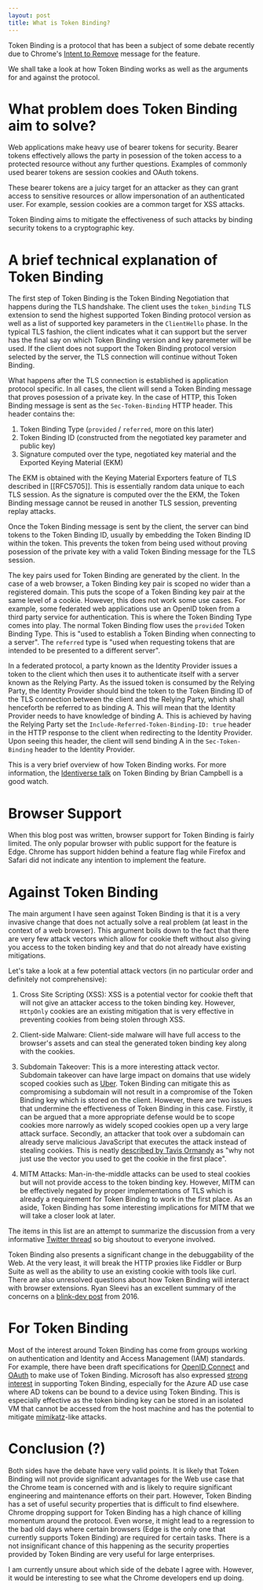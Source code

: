 ```yaml
---
layout: post
title: What is Token Binding?
---
```


Token Binding is a protocol that has been a subject of some debate recently
due to Chrome's [Intent to Remove][intent-to-remove] message for the feature.

We shall take a look at how Token Binding works as well as the arguments for
and against the protocol.

# What problem does Token Binding aim to solve?

Web applications make heavy use of bearer tokens for security. Bearer tokens
effectively allows the party in posession of the token access to a protected
resource without any further questions. Examples of commonly used bearer tokens
are session cookies and OAuth tokens.

These bearer tokens are a juicy target for an attacker as they can grant access
to sensitive resources or allow impersonation of an authenticated user. For
example, session cookies are a common target for XSS attacks.

Token Binding aims to mitigate the effectiveness of such attacks by binding
security tokens to a cryptographic key.

# A brief technical explanation of Token Binding

The first step of Token Binding is the Token Binding Negotiation that happens
during the TLS handshake. The client uses the `token_binding` TLS extension to
send the highest supported Token Binding protocol version as well as a list of
supported key parameters in the `ClientHello` phase. In the typical TLS
fashion, the client indicates what it can support but the server has the final
say on which Token Binding version and key paremeter will be used. If the
client does not support the Token Binding protocol version selected by the
server, the TLS connection will continue without Token Binding.

What happens after the TLS connection is established is application protocol
specific. In all cases, the client will send a Token Binding message that
proves posession of a private key. In the case of HTTP, this Token Binding
message is sent as the `Sec-Token-Binding` HTTP header. This header contains
the:

1. Token Binding Type (`provided` / `referred`, more on this later)
2. Token Binding ID (constructed from the negotiated key parameter and public
   key)
3. Signature computed over the type, negotiated key material and the Exported
   Keying Material (EKM)

The EKM is obtained with the Keying Material Exporters feature of TLS described
in [[RFC5705]]. This is essentially random data unique to each TLS session. As
the signature is computed over the the EKM, the Token Binding message cannot be
reused in another TLS session, preventing replay attacks.

Once the Token Binding message is sent by the client, the server can bind
tokens to the Token Binding ID, usually by embedding the Token Binding ID
within the token. This prevents the token from being used without proving
posession of the private key with a valid Token Binding message for the TLS
session.

The key pairs used for Token Binding are generated by the client. In the case
of a web browser, a Token Binding key pair is scoped no wider than a registered
domain. This puts the scope of a Token Binding key pair at the same level of a
cookie. However, this does not work some use cases. For example, some federated
web applications use an OpenID token from a third party service for
authentication. This is where the Token Binding Type comes into play. The
normal Token Binding flow uses the `provided` Token Binding Type. This is
"used to establish a Token Binding when connecting to a server". The
`referred` type is "used when requesting tokens that are intended to be
presented to a different server".

In a federated protocol, a party known as the Identity Provider issues a token
to the client which then uses it to authenticate itself with a server known as
the Relying Party. As the issued token is consumed by the Relying Party, the
Identity Provider should bind the token to the Token Binding ID of the TLS
connection between the client and the Relying Party, which shall henceforth be
referred to as binding A. This will mean that the Identity Provider needs to
have knowledge of binding A. This is achieved by having the Relying Party set
the `Include-Referred-Token-Binding-ID: true` header in the HTTP response to
the client when redirecting to the Identity Provider. Upon seeing this header,
the client will send binding A in the `Sec-Token-Binding` header to the
Identity Provider.

This is a very brief overview of how Token Binding works. For more information,
the [Identiverse talk][identiverse-talk] on Token Binding by Brian Campbell is
a good watch.

# Browser Support

When this blog post was written, browser support for Token Binding is fairly
limited. The only popular browser with public support for the feature is Edge.
Chrome has support hidden behind a feature flag while Firefox and Safari did
not indicate any intention to implement the feature.

# Against Token Binding

The main argument I have seen against Token Binding is that it is a very
invasive change that does not actually solve a real problem (at least in the
context of a web browser). This argument boils down to the fact that there are
very few attack vectors which allow for cookie theft without also giving you
access to the token binding key and that do not already have existing
mitigations.

Let's take a look at a few potential attack vectors (in no particular order and
definitely not comprehensive):

1. Cross Site Scripting (XSS): XSS is a potential vector for cookie theft that
will not give an attacker access to the token binding key. However, `HttpOnly`
cookies are an existing mitigation that is very effective in preventing cookies
from being stolen through XSS.

2. Client-side Malware: Client-side malware will have full access to the
browser's assets and can steal the generated token binding key along with the
cookies.

3. Subdomain Takeover: This is a more interesting attack vector. Subdomain
takeover can have large impact on domains that use widely scoped cookies such
as [Uber][uber-subdomain-takeover]. Token Binding can mitigate this as
compromising a subdomain will not result in a compromise of the Token Binding
key which is stored on the client. However, there are two issues that undermine
the effectiveness of Token Binding in this case. Firstly, it can be argued that
a more appropriate defense would be to scope cookies more narrowly as widely
scoped cookies open up a very large attack surface. Secondly, an attacker that
took over a subdomain can already serve malicious JavaScript that executes the
attack instead of stealing cookies. This is neatly [described by Tavis
Ormandy][twitter-taviso] as "why not just use the vector you used to get the
cookie in the first place".

4. MITM Attacks: Man-in-the-middle attacks can be used to steal cookies but
will not provide access to the token binding key. However, MITM can be
effectively negated by proper implementations of TLS which is already a
requirement for Token Binding to work in the first place. As an aside, Token
Binding has some interesting implications for MITM that we will take a closer
look at later.

The items in this list are an attempt to summarize the discussion from a very
informative [Twitter thread][twitter] so big shoutout to everyone involved.

Token Binding also presents a significant change in the debuggability of the
Web. At the very least, it will break the HTTP proxies like Fiddler or Burp
Suite as well as the ability to use an existing cookie with tools like curl.
There are also unresolved questions about how Token Binding will interact with
browser extensions. Ryan Sleevi has an excellent summary of the concerns on a
[blink-dev post][ryan-sleevi-blink-dev] from 2016.

# For Token Binding

Most of the interest around Token Binding has come from groups working on
authentication and Identity and Access Management (IAM) standards. For example,
there have been draft specifications for [OpenID Connect][openid-token-binding]
and [OAuth][oauth-token-binding] to make use of Token Binding. Microsoft has
also expressed [strong interest][ms-tweet] in supporting Token Binding,
especially for the Azure AD use case where AD tokens can be bound to a device
using Token Binding. This is especially effective as the token binding key can
be stored in an isolated VM that cannot be accessed from the host machine and
has the potential to mitigate [mimikatz][mimikatz]-like attacks.

# Conclusion (?)

Both sides have the debate have very valid points. It is likely that Token
Binding will not provide significant advantages for the Web use case that the
Chrome team is concerned with and is likely to require significant engineering
and maintenance efforts on their part. However, Token Binding has a set of
useful security properties that is difficult to find elsewhere. Chrome dropping
support for Token Binding has a high chance of killing momentum around the
protocol. Even worse, it might lead to a regression to the bad old days where
certain browsers (Edge is the only one that currently supports Token Binding)
are required for certain tasks. There is a not insignificant chance of this
happening as the security properties provided by Token Binding are very useful
for large enterprises.

I am currently unsure about which side of the debate I agree with. However, it
would be interesting to see what the Chrome developers end up doing.

[intent-to-remove]: https://groups.google.com/a/chromium.org/d/msg/blink-dev/OkdLUyYmY1E/w2ESAeshBgAJ
[identiverse-talk]: https://youtu.be/m6ssv-MtJDw
[uber-subdomain-takeover]: https://www.arneswinnen.net/2017/06/authentication-bypass-on-ubers-sso-via-subdomain-takeover/
[twitter-taviso]: https://twitter.com/taviso/status/1032279018182078464
[twitter]: https://twitter.com/__b_c/status/1030561000724942848
[ryan-sleevi-blink-dev]: https://groups.google.com/a/chromium.org/d/msg/blink-dev/r4zE8RKB6l4/0VNjdZRQAAAJ
[openid-token-binding]: https://openid.net/specs/openid-connect-token-bound-authentication-1_0.html
[oauth-token-binding]: https://tools.ietf.org/html/draft-ietf-oauth-token-binding-07
[ms-tweet]: https://twitter.com/SteveSyfuhs/status/1031968387260272641
[mimikatz]: https://github.com/gentilkiwi/mimikatz
